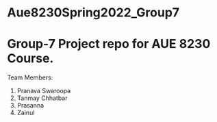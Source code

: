 # Aue8230Spring2022_Group7
Group-7 Project repo for AUE 8230 Course.
=======

Team Members:
1. Pranava Swaroopa
2. Tanmay Chhatbar
3. Prasanna 
4. Zainul

